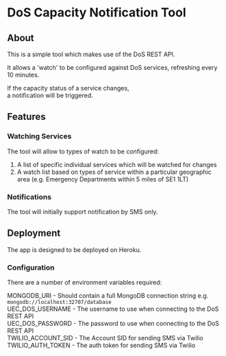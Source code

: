 # DoS Capacity Notification Tool

## About
This is a simple tool which makes use of the DoS REST API.

It allows a 'watch' to be configured against DoS services, refreshing every 10 minutes.

If the capacity status of a service changes,  
a notification will be triggered.

## Features

### Watching Services
The tool will allow to types of watch to be configured:

1. A list of specific individual services which will be watched for changes
2. A watch list based on types of service within a particular geographic area (e.g. Emergency Departments within 5 miles of SE1 1LT)

### Notifications
The tool will initially support notification by SMS only.

## Deployment
The app is designed to be deployed on Heroku.

### Configuration
There are a number of environment variables required:

MONGODB_URI - Should contain a full MongoDB connection string e.g. `mongodb://localhost:32707/database`  
UEC_DOS_USERNAME - The username to use when connecting to the DoS REST API  
UEC_DOS_PASSWORD - The password to use when connecting to the DoS REST API  
TWILIO_ACCOUNT_SID - The Account SID for sending SMS via Twilio  
TWILIO_AUTH_TOKEN - The auth token for sending SMS via Twilio  